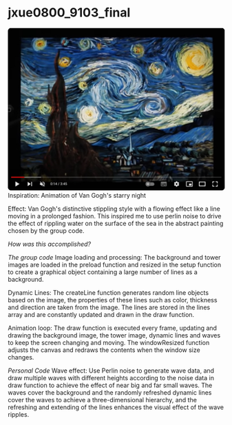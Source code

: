 # jxue0800_9103_final


![starry night](assets/starry%20night.png)
Inspiration: Animation of Van Gogh's starry night

Effect:
Van Gogh's distinctive stippling style with a flowing effect like a line moving in a prolonged fashion. This inspired me to use perlin noise to drive the effect of rippling water on the surface of the sea in the abstract painting chosen by the group code.




*How was this accomplished?*

*The group code*
Image loading and processing: The background and tower images are loaded in the preload function and resized in the setup function to create a graphical object containing a large number of lines as a background.

Dynamic Lines: The createLine function generates random line objects based on the image, the properties of these lines such as color, thickness and direction are taken from the image. The lines are stored in the lines array and are constantly updated and drawn in the draw function.

Animation loop: The draw function is executed every frame, updating and drawing the background image, the tower image, dynamic lines and waves to keep the screen changing and moving. The windowResized function adjusts the canvas and redraws the contents when the window size changes.



*Personal Code*
Wave effect: Use Perlin noise to generate wave data, and draw multiple waves with different heights according to the noise data in draw function to achieve the effect of near big and far small waves. The waves cover the background and the randomly refreshed dynamic lines cover the waves to achieve a three-dimensional hierarchy, and the refreshing and extending of the lines enhances the visual effect of the wave ripples.
